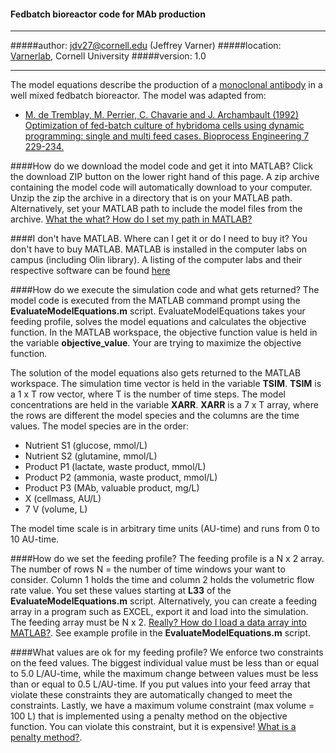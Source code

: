 #### Fedbatch bioreactor code for MAb production

____________________________________________________
#####author: jdv27@cornell.edu (Jeffrey Varner)
#####location: [Varnerlab](http://www.varnerlab.org), Cornell University
#####version: 1.0
____________________________________________________

The model equations describe the production of a [monoclonal antibody](http://en.wikipedia.org/wiki/Monoclonal_antibody) in a well mixed fedbatch bioreactor.
The model was adapted from:

- [M. de Tremblay, M. Perrier, C. Chavarie and J. Archambault (1992) Optimization of fed-batch culture of hybridoma cells using dynamic programming: single and multi feed cases. Bioprocess Engineering 7 229-234.](http://link.springer.com/article/10.1007%2FBF00369551#page-1)

####How do we download the model code and get it into MATLAB?
Click the download ZIP button on the lower right hand of this page. A zip archive containing the model code will automatically download to your computer.
Unzip the zip the archive in a directory that is on your MATLAB path. Alternatively, set your MATLAB path to include
the model files from the archive. [What the what? How do I set my path in MATLAB?](http://www.mathworks.com/help/matlab/ref/path.html)

####I don't have MATLAB. Where can I get it or do I need to buy it?
You don't have to buy MATLAB. MATLAB is installed in the computer labs on campus (including Olin library). 
A listing of the computer labs and their respective software can be found [here](http://mapping.cit.cornell.edu/publiclabs/map/)

####How do we execute the simulation code and what gets returned?
The model code is executed from the MATLAB command prompt using the __EvaluateModelEquations.m__ script. EvaluateModelEquations takes your feeding profile, solves the 
model equations and calculates the objective function. In the MATLAB workspace, the objective function value is held in the variable __objective_value__.
Your are trying to maximize the objective function.

The solution of the model equations also gets returned to the MATLAB workspace. The simulation time vector is held in the variable __TSIM__. __TSIM__ is a 1 x T
row vector, where T is the number of time steps. The model concentrations are held in the variable __XARR__. __XARR__ is a 7 x T array, where the rows are 
different the model species and the columns are the time values. The model species are in the order:

- Nutrient S1 (glucose, mmol/L)
- Nutrient S2 (glutamine, mmol/L)
- Product P1 (lactate, waste product, mmol/L)
- Product P2 (ammonia, waste product, mmol/L)
- Product P3 (MAb, valuable product, mg/L)
- X (cellmass, AU/L)
- 7 V (volume, L)

The model time scale is in arbitrary time units (AU-time) and runs from 0 to 10 AU-time. 

####How do we set the feeding profile?
The feeding profile is a N x 2 array. The number of rows N = the number of time windows your want to consider. 
Column 1 holds the time and column 2 holds the volumetric flow rate value. You set these values starting at __L33__ of the __EvaluateModelEquations.m__ script.
Alternatively, you can create a feeding array in a program such as EXCEL, export it and load into the simulation. The feeding array must be N x 2.
[Really? How do I load a data array into MATLAB?](http://www.mathworks.com/help/matlab/ref/importdata.html). 
See example profile in the __EvaluateModelEquations.m__ script.

####What values are ok for my feeding profile?
We enforce two constraints on the feed values. The biggest individual value must be less than or equal to 5.0 L/AU-time, while the maximum change between values
must be less than or equal to 0.5 L/AU-time. If you put values into your feed array that violate these constraints they are automatically changed to meet the 
constraints. Lastly, we have a maximum volume constraint (max volume = 100 L) that is implemented using a penalty method on the objective function. You can violate this
constraint, but it is expensive! [What is a penalty method?](http://en.wikipedia.org/wiki/Penalty_method).


